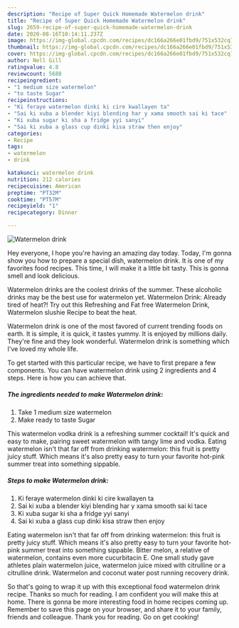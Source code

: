 ```yaml
---
description: "Recipe of Super Quick Homemade Watermelon drink"
title: "Recipe of Super Quick Homemade Watermelon drink"
slug: 2659-recipe-of-super-quick-homemade-watermelon-drink
date: 2020-08-16T10:14:11.237Z
image: https://img-global.cpcdn.com/recipes/dc166a266e01fbd9/751x532cq70/watermelon-drink-recipe-main-photo.jpg
thumbnail: https://img-global.cpcdn.com/recipes/dc166a266e01fbd9/751x532cq70/watermelon-drink-recipe-main-photo.jpg
cover: https://img-global.cpcdn.com/recipes/dc166a266e01fbd9/751x532cq70/watermelon-drink-recipe-main-photo.jpg
author: Nell Gill
ratingvalue: 4.8
reviewcount: 5688
recipeingredient:
- "1 medium size watermelon"
- "to taste Sugar"
recipeinstructions:
- "Ki feraye watermelon dinki ki cire kwallayen ta"
- "Sai ki xuba a blender kiyi blending har y xama smooth sai ki tace"
- "Ki xuba sugar ki sha a fridge yyi sanyi"
- "Sai ki xuba a glass cup dinki kisa straw then enjoy"
categories:
- Recipe
tags:
- watermelon
- drink

katakunci: watermelon drink 
nutrition: 212 calories
recipecuisine: American
preptime: "PT32M"
cooktime: "PT57M"
recipeyield: "1"
recipecategory: Dinner

---
```



![Watermelon drink](https://img-global.cpcdn.com/recipes/dc166a266e01fbd9/751x532cq70/watermelon-drink-recipe-main-photo.jpg)

Hey everyone, I hope you're having an amazing day today. Today, I'm gonna show you how to prepare a special dish, watermelon drink. It is one of my favorites food recipes. This time, I will make it a little bit tasty. This is gonna smell and look delicious.

Watermelon drinks are the coolest drinks of the summer. These alcoholic drinks may be the best use for watermelon yet. Watermelon Drink: Already tired of heat?! Try out this Refreshing and Fat free Watermelon Drink, Watermelon slushie Recipe to beat the heat.

Watermelon drink is one of the most favored of current trending foods on earth. It is simple, it is quick, it tastes yummy. It is enjoyed by millions daily. They're fine and they look wonderful. Watermelon drink is something which I've loved my whole life.


To get started with this particular recipe, we have to first prepare a few components. You can have watermelon drink using 2 ingredients and 4 steps. Here is how you can achieve that.

<!--inarticleads1-->

##### The ingredients needed to make Watermelon drink:

1. Take 1 medium size watermelon
1. Make ready to taste Sugar


This watermelon vodka drink is a refreshing summer cocktail! It&#39;s quick and easy to make, pairing sweet watermelon with tangy lime and vodka. Eating watermelon isn&#39;t that far off from drinking watermelon: this fruit is pretty juicy stuff. Which means it&#39;s also pretty easy to turn your favorite hot-pink summer treat into something sippable. 

<!--inarticleads2-->

##### Steps to make Watermelon drink:

1. Ki feraye watermelon dinki ki cire kwallayen ta
1. Sai ki xuba a blender kiyi blending har y xama smooth sai ki tace
1. Ki xuba sugar ki sha a fridge yyi sanyi
1. Sai ki xuba a glass cup dinki kisa straw then enjoy


Eating watermelon isn&#39;t that far off from drinking watermelon: this fruit is pretty juicy stuff. Which means it&#39;s also pretty easy to turn your favorite hot-pink summer treat into something sippable. Bitter melon, a relative of watermelon, contains even more cucurbitacin E. One small study gave athletes plain watermelon juice, watermelon juice mixed with citrulline or a citrulline drink. Watermelon and coconut water post running recovery drink. 

So that's going to wrap it up with this exceptional food watermelon drink recipe. Thanks so much for reading. I am confident you will make this at home. There is gonna be more interesting food in home recipes coming up. Remember to save this page on your browser, and share it to your family, friends and colleague. Thank you for reading. Go on get cooking!
